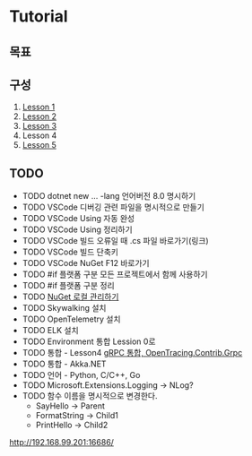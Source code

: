 # Tutorial

## 목표

## 구성

1. [Lesson 1](./Lesson1)
1. [Lesson 2](./Lesson2)
1. [Lesson 3](./Lesson3)
1. Lesson 4
1. [Lesson 5](./Lesson5)

## TODO

- TODO dotnet new ... -lang 언어버전 8.0 명시하기
- TODO VSCode 디버깅 관련 파일을 명시적으로 만들기
- TODO VSCode Using 자동 완성
- TODO VSCode Using 정리하기
- TODO VSCode 빌드 오류일 때 .cs 파일 바로가기(링크)
- TODO VSCode 빌드 단축키
- TODO VSCode NuGet F12 바로가기
- TODO #if 플랫폼 구분 모든 프로젝트에서 함께 사용하기
- TODO #if 플랫폼 구분 정리
- TODO [NuGet 로컬 관리하기](https://docs.microsoft.com/en-us/nuget/consume-packages/managing-the-global-packages-and-cache-folders)
- TODO Skywalking 설치
- TODO OpenTelemetry 설치
- TODO ELK 설치
- TODO Environment 통합 Lession 0로
- TODO 통합 - Lesson4 [gRPC 통합, OpenTracing.Contrib.Grpc](https://github.com/opentracing-contrib/csharp-grpc)
- TODO 통합 - Akka.NET
- TODO 언어 - Python, C/C++, Go
- TODO Microsoft.Extensions.Logging -> NLog?
- TODO 함수 이름을 명시적으로 변경한다. 
  - SayHello -> Parent
  - FormatString -> Child1
  - PrintHello -> Child2

http://192.168.99.201:16686/
